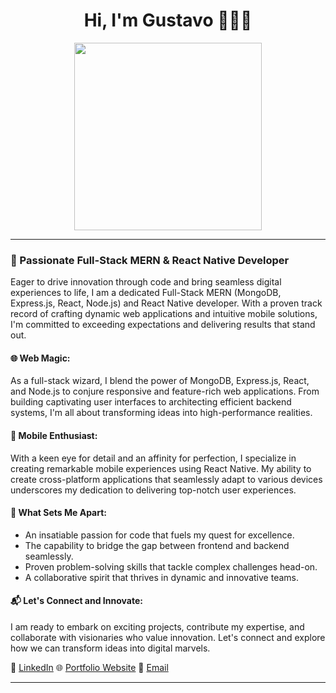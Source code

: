 <div align="center">
  <h1>Hi, I'm Gustavo 👋🧑‍💻</h1>
  <img src="https://cms-assets.themuse.com/media/lead/_1200x630_crop_center-center_82_none/01212022-1047259374-coding-classes_scanrail.jpg?mtime=1642798879" width=300/>
</div>

---

### 🚀 Passionate Full-Stack MERN & React Native Developer

Eager to drive innovation through code and bring seamless digital experiences to life, I am a dedicated Full-Stack MERN (MongoDB, Express.js, React, Node.js) and React Native developer. With a proven track record of crafting dynamic web applications and intuitive mobile solutions, I'm committed to exceeding expectations and delivering results that stand out.

#### 🌐 Web Magic:
As a full-stack wizard, I blend the power of MongoDB, Express.js, React, and Node.js to conjure responsive and feature-rich web applications. From building captivating user interfaces to architecting efficient backend systems, I'm all about transforming ideas into high-performance realities.

#### 📱 Mobile Enthusiast:
With a keen eye for detail and an affinity for perfection, I specialize in creating remarkable mobile experiences using React Native. My ability to create cross-platform applications that seamlessly adapt to various devices underscores my dedication to delivering top-notch user experiences.

#### 🌟 What Sets Me Apart:
- An insatiable passion for code that fuels my quest for excellence.
- The capability to bridge the gap between frontend and backend seamlessly.
- Proven problem-solving skills that tackle complex challenges head-on.
- A collaborative spirit that thrives in dynamic and innovative teams.

#### 📬 Let's Connect and Innovate:
I am ready to embark on exciting projects, contribute my expertise, and collaborate with visionaries who value innovation. Let's connect and explore how we can transform ideas into digital marvels.

🔗 [LinkedIn](https://www.linkedin.com/in/your-profile)
🌐 [Portfolio Website](https://www.your-portfolio.com)
📧 [Email](mailto:youremail@example.com)

---

<!--
**Gustavo-Alexander-Vasquez-More/Gustavo-Alexander-Vasquez-More** is a ✨ _special_ ✨ repository because its `README.md` (this file) appears on your GitHub profile.
-->
